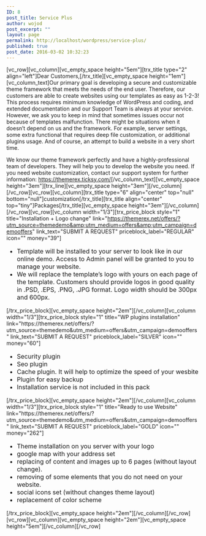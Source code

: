 ```yaml
---
ID: 8
post_title: Service Plus
author: wojod
post_excerpt: ""
layout: page
permalink: http://localhost/wordpress/service-plus/
published: true
post_date: 2016-03-02 10:32:23
---
```

[vc_row][vc_column][vc_empty_space height="5em"][trx_title type="2" align="left"]Dear Customers,[/trx_title][vc_empty_space height="1em"][vc_column_text]Our primary goal is developing a secure and customizable theme framework that meets the needs of the end user. Therefore, our customers are able to create websites using our templates as easy as 1-2-3! This process requires minimum knowledge of WordPress and coding, and extended documentation and our Support Team is always at your service. However, we ask you to keep in mind that sometimes issues occur not because of templates malfunction. There might be situations when it doesn’t depend on us and the framework. For example, server settings, some extra functional that requires deep file customization, or additional plugins usage. And of course, an attempt to build a website in a very short time.

We know our theme framework perfectly and have a highly-professional team of developers. They will help you to develop the website you need. If you need website customization, contact our support system for further information: <a href="https://themerex.ticksy.com/" target="_blank" rel="noopener noreferrer">https://themerex.ticksy.com/</a>[/vc_column_text][vc_empty_space height="3em"][trx_line][vc_empty_space height="3em"][/vc_column][/vc_row][vc_row][vc_column][trx_title type="6" align="center" top="null" bottom="null"]customization[/trx_title][trx_title align="center" top="tiny"]Packages[/trx_title][vc_empty_space height="3em"][/vc_column][/vc_row][vc_row][vc_column width="1/3"][trx_price_block style="1" title="Installation + Logo change" link="https://themerex.net/offers/?utm_source=themedemo&amp;utm_medium=offers&amp;utm_campaign=demooffers" link_text="SUBMIT A REQUEST" priceblock_label="REGULAR" icon="" money="39"]
<ul class="trx_addons_list trx_addons_list_dot" style="text-align: left; font-size: 16px;">
 	<li>Template will be installed to your server to look like in our online demo. Access to Admin panel will be granted to you to manage your website.</li>
 	<li>We will replace the template’s logo with yours on each page of the template. Customers should provide logos in good quality in .PSD, .EPS, .PNG, .JPG format. Logo width should be 300px and 600px.</li>
</ul>
[/trx_price_block][vc_empty_space height="2em"][/vc_column][vc_column width="1/3"][trx_price_block style="1" title="WP plugins installation" link="https://themerex.net/offers/?utm_source=themedemo&amp;utm_medium=offers&amp;utm_campaign=demooffers" link_text="SUBMIT A REQUEST" priceblock_label="SILVER" icon="" money="60"]
<ul class="trx_addons_list trx_addons_list_dot" style="text-align: left; font-size: 16px;">
 	<li>Security plugin</li>
 	<li>Seo plugin</li>
 	<li>Cache plugin. It will help to optimize the speed of your wesbite</li>
 	<li>Plugin for easy backup</li>
 	<li>Installation service is not included in this pack</li>
</ul>
[/trx_price_block][vc_empty_space height="2em"][/vc_column][vc_column width="1/3"][trx_price_block style="1" title="Ready to use Website" link="https://themerex.net/offers/?utm_source=themedemo&amp;utm_medium=offers&amp;utm_campaign=demooffers" link_text="SUBMIT A REQUEST" priceblock_label="GOLD" icon="" money="262"]
<ul class="trx_addons_list trx_addons_list_dot" style="text-align: left; font-size: 16px;">
 	<li>Theme installation on you server with your logo</li>
 	<li>google map with your address set</li>
 	<li>replacing of content and images up to 6 pages (without layout change).</li>
 	<li>removing of some elements that you do not need on your website.</li>
 	<li>social icons set (without changes theme layout)</li>
 	<li>replacement of color scheme</li>
</ul>
[/trx_price_block][vc_empty_space height="2em"][/vc_column][/vc_row][vc_row][vc_column][vc_empty_space height="2em"][vc_empty_space height="5em"][/vc_column][/vc_row]